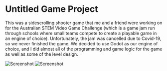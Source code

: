 # Untitled Game Project

This was a sidescrolling shooter game that me and a friend were working on
for the Australian STEM Video Game Challenge (which is a game jam run through
schools where small teams compete to create a playable game in an engine of choice).
Unfortunately, the jam was cancelled due to Covid-19, so we never finished the game.
We decided to use Godot as our engine of choice, and I did almost all of the
programming and game logic for the game as well as some of the level design.

![Screenshot](media/game_project_screenshot_1_full.JPG)
![Screenshot](media/game_project_screenshot_2_full.JPG)

